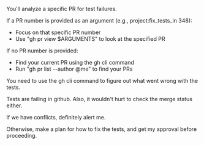 You'll analyze a specific PR for test failures.

If a PR number is provided as an argument (e.g., project:fix_tests_in 348):
- Focus on that specific PR number
- Use "gh pr view $ARGUMENTS" to look at the specified PR

If no PR number is provided:
- Find your current PR using the gh cli command
- Run "gh pr list --author @me" to find your PRs

You need to use the gh cli command to figure out what went wrong with the tests.

Tests are failing in github. Also, it wouldn't hurt to check the merge status either.

If we have conflicts, definitely alert me.

Otherwise, make a plan for how to fix the tests, and get my approval before proceeding.